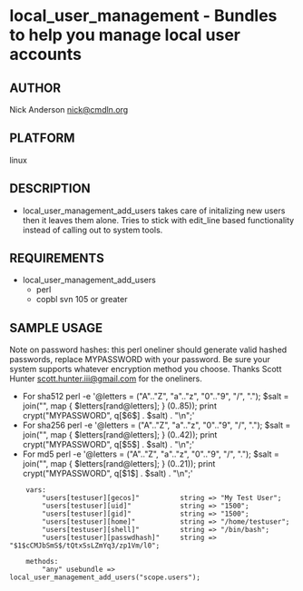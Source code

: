 # local_user_management - Bundles to help you manage local user accounts
## AUTHOR
Nick Anderson <nick@cmdln.org>

## PLATFORM
linux

## DESCRIPTION
* local_user_management_add_users takes care of initalizing new users then it
  leaves them alone. Tries to stick with edit_line based functionality instead
  of calling out to system tools.

## REQUIREMENTS
* local_user_management_add_users
    - perl
    - copbl svn 105 or greater


## SAMPLE USAGE
Note on password hashes:
this perl oneliner should generate valid hashed passwords, replace MYPASSWORD
with your password. Be sure your system supports whatever encryption method
you choose. Thanks Scott Hunter <scott.hunter.iii@gmail.com> for the oneliners.

* For sha512 
    perl -e '@letters = ("A".."Z", "a".."z", "0".."9", "/", "."); $salt = join("", map { $letters[rand@letters]; } (0..85)); print crypt("MYPASSWORD", q[$6$] . $salt) . "\n";'
* For sha256 
    perl -e '@letters = ("A".."Z", "a".."z", "0".."9", "/", "."); $salt = join("", map { $letters[rand@letters]; } (0..42)); print crypt("MYPASSWORD", q[$5$] . $salt) . "\n";'
* For md5
    perl -e '@letters = ("A".."Z", "a".."z", "0".."9", "/", "."); $salt = join("", map { $letters[rand@letters]; } (0..21)); print crypt("MYPASSWORD", q[$1$] . $salt) . "\n";'
```` 
    vars:
        "users[testuser][gecos]"          string => "My Test User";
        "users[testuser][uid]"            string => "1500";
        "users[testuser][gid]"            string => "1500";
        "users[testuser][home]"           string => "/home/testuser";
        "users[testuser][shell]"          string => "/bin/bash";
        "users[testuser][passwdhash]"     string => "$1$cCMJbSmS$/tQtxSsLZmYq3/zp1Vm/l0";

    methods:
        "any" usebundle => local_user_management_add_users("scope.users");
````
